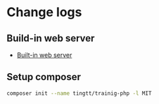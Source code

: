# Change logs

## Build-in web server

- [Built-in web server](https://www.php.net/manual/en/features.commandline.webserver.php)

## Setup composer

```sh
composer init --name tingtt/trainig-php -l MIT
```
